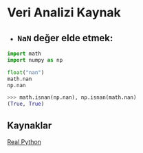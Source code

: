 # Veri Analizi Kaynak

- ## `NaN` değer elde etmek:

```python
import math
import numpy as np

float("nan")
math.nan
np.nan
```

```python
>>> math.isnan(np.nan), np.isnan(math.nan)
(True, True)
```

## Kaynaklar

[Real Python](https://realpython.com/)
